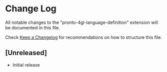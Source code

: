# Change Log
All notable changes to the "pronto-4gl-language-definition" extension will be documented in this file.

Check [Keep a Changelog](http://keepachangelog.com/) for recommendations on how to structure this file.

## [Unreleased]
- Initial release